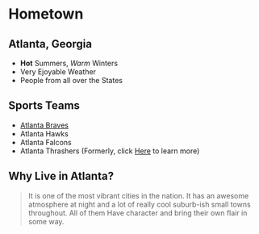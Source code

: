 # Hometown
## Atlanta, Georgia
* **Hot** Summers, _Warm_ Winters
* Very Ejoyable Weather
* People from all over the States
## Sports Teams
* [Atlanta Braves](https://www.mlb.com/braves)
* Atlanta Hawks
* Atlanta Falcons
* Atlanta Thrashers (Formerly, click [Here](https://www.theguardian.com/sport/2022/mar/17/arizona-coyotes-gila-river-arena-tax-lockout-move-glendale-tempe-hockey-nhl) to learn more)
## Why Live in Atlanta?
>It is one of the most vibrant cities in the nation. It has an awesome atmosphere at night and a lot of really cool suburb-ish small towns throughout. All of them Have character and bring their own flair in some way.
